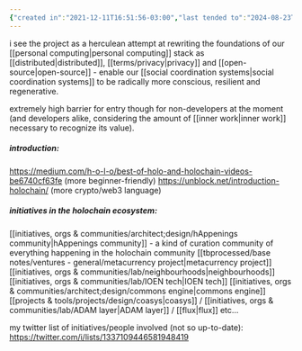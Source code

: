 ```yaml
---
{"created in":"2021-12-11T16:51:56-03:00","last tended to":"2024-08-23T17:44:46-03:00","tags":["technology","web3","distributedsystems","regeneration","socialoperatingsystems","design","lab","datamanagement","open-source","tool","initiative"],"relevancescore":96,"dg-publish":true,"permalink":"/initiatives-orgs-and-communities/lab/holochain/","dgPassFrontmatter":true,"created":"2021-12-11T16:51:56.443-03:00","updated":"2024-08-23T17:45:15.646-03:00"}
---
```


i see the project as a herculean attempt at rewriting the foundations of our [[personal computing\|personal computing]] stack as [[distributed\|distributed]], [[terms/privacy\|privacy]] and [[open-source\|open-source]] - enable our [[social coordination systems\|social coordination systems]] to be radically more conscious, resilient and regenerative.

extremely high barrier for entry though for non-developers at the moment (and developers alike, considering the amount of [[inner work\|inner work]] necessary to recognize its value).

##### introduction:

https://medium.com/h-o-l-o/best-of-holo-and-holochain-videos-be6740cf63fe (more beginner-friendly)
https://unblock.net/introduction-holochain/ (more crypto/web3 language)

##### initiatives in the holochain ecosystem:

[[initiatives, orgs & communities/architect;design/hAppenings community\|hAppenings community]] - a kind of curation community of everything happening in the holochain community
[[tbprocessed/base notes/ventures - general/metacurrency project\|metacurrency project]]
[[initiatives, orgs & communities/lab/neighbourhoods\|neighbourhoods]]
[[initiatives, orgs & communities/lab/IOEN tech\|IOEN tech]]
[[initiatives, orgs & communities/architect;design/commons engine\|commons engine]]
[[projects & tools/projects/design/coasys\|coasys]] / [[initiatives, orgs & communities/lab/ADAM layer\|ADAM layer]] / [[flux\|flux]]
etc...

my twitter list of initiatives/people involved (not so up-to-date): https://twitter.com/i/lists/1337109446581948419